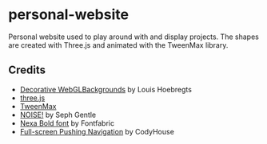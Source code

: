 # personal-website

Personal website used to play around with and display projects. The shapes are created with Three.js and animated with the TweenMax library.

## Credits

- [Decorative WebGLBackgrounds](http://tympanus.net/Development/DecorativeBackgrounds/) by Louis Hoebregts
- [three.js](https://threejs.org/)
- [TweenMax](https://greensock.com/tweenmax)
- [NOISE!](https://github.com/josephg/noisejs) by Seph Gentle
- [Nexa Bold font](https://www.fontspring.com/fonts/fontfabric/nexa/nexa-bold-free) by Fontfabric
- [Full-screen Pushing Navigation](https://github.com/CodyHouse/full-screen-pushing-navigation) by CodyHouse








